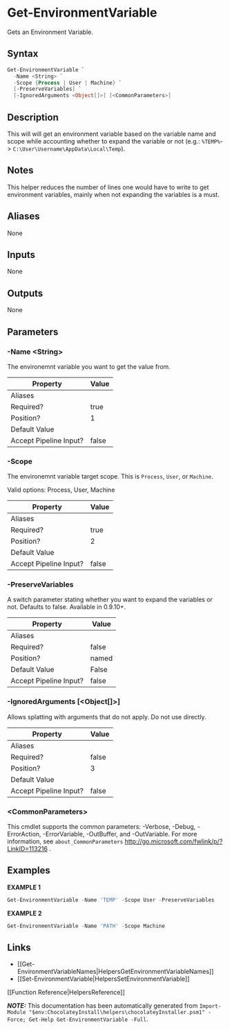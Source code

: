 ﻿# Get-EnvironmentVariable

Gets an Environment Variable.

## Syntax

~~~powershell
Get-EnvironmentVariable `
  -Name <String> `
  -Scope {Process | User | Machine} `
  [-PreserveVariables] `
  [-IgnoredArguments <Object[]>] [<CommonParameters>]
~~~

## Description

This will will get an environment variable based on the variable name
and scope while accounting whether to expand the variable or not
(e.g.: `%TEMP%`-> `C:\User\Username\AppData\Local\Temp`).

## Notes

This helper reduces the number of lines one would have to write to get
environment variables, mainly when not expanding the variables is a
must.

## Aliases

None

## Inputs

None

## Outputs

None

## Parameters

###  -Name &lt;String&gt;
The environemnt variable you want to get the value from.

Property               | Value
---------------------- | -----
Aliases                | 
Required?              | true
Position?              | 1
Default Value          | 
Accept Pipeline Input? | false
 
###  -Scope
The environemnt variable target scope. This is `Process`, `User`, or
`Machine`.


Valid options: Process, User, Machine

Property               | Value
---------------------- | -----
Aliases                | 
Required?              | true
Position?              | 2
Default Value          | 
Accept Pipeline Input? | false
 
###  -PreserveVariables
A switch parameter stating whether you want to expand the variables or
not. Defaults to false. Available in 0.9.10+.

Property               | Value
---------------------- | -----
Aliases                | 
Required?              | false
Position?              | named
Default Value          | False
Accept Pipeline Input? | false
 
###  -IgnoredArguments [&lt;Object[]&gt;]
Allows splatting with arguments that do not apply. Do not use directly.

Property               | Value
---------------------- | -----
Aliases                | 
Required?              | false
Position?              | 3
Default Value          | 
Accept Pipeline Input? | false
 
### &lt;CommonParameters&gt;

This cmdlet supports the common parameters: -Verbose, -Debug, -ErrorAction, -ErrorVariable, -OutBuffer, and -OutVariable. For more information, see `about_CommonParameters` http://go.microsoft.com/fwlink/p/?LinkID=113216 .


## Examples

 **EXAMPLE 1**

~~~powershell
Get-EnvironmentVariable -Name 'TEMP' -Scope User -PreserveVariables

~~~

**EXAMPLE 2**

~~~powershell
Get-EnvironmentVariable -Name 'PATH' -Scope Machine

~~~

## Links

 * [[Get-EnvironmentVariableNames|HelpersGetEnvironmentVariableNames]]
 * [[Set-EnvironmentVariable|HelpersSetEnvironmentVariable]]


[[Function Reference|HelpersReference]]

***NOTE:*** This documentation has been automatically generated from `Import-Module "$env:ChocolateyInstall\helpers\chocolateyInstaller.psm1" -Force; Get-Help Get-EnvironmentVariable -Full`.
